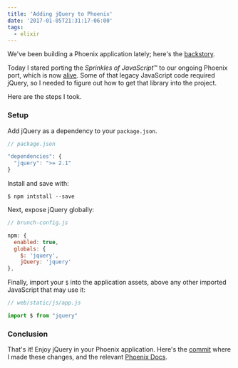 ```yaml
---
title: 'Adding jQuery to Phoenix'
date: '2017-01-05T21:31:17-06:00'
tags:
  - elixir
---
```


We've been building a Phoenix application lately; here's the [backstory](/porting-til-to-phoenix-initial-commits).

Today I stared porting the *Sprinkles of JavaScript*™ to our ongoing Phoenix port, which is now [alive](https://github.com/hashrocket/tilex). Some of that legacy JavaScript code required jQuery, so I needed to figure out how to get that library into the project.

Here are the steps I took.

### Setup

Add jQuery as a dependency to your `package.json`.

```javascript
// package.json

"dependencies": {
  "jquery": ">= 2.1"
}
```

Install and save with:

```
$ npm intstall --save
```

Next, expose jQuery globally:

```javascript
// brunch-config.js

npm: {
  enabled: true,
  globals: {
    $: 'jquery',
    jQuery: 'jquery'
},
```

Finally, import your `$` into the application assets, above any other imported JavaScript that may use it:

```javascript
// web/static/js/app.js

import $ from "jquery"
```

### Conclusion

That's it! Enjoy jQuery in your Phoenix application. Here's the [commit](https://github.com/hashrocket/tilex/commit/57f1b94a2a1f632ad6e39bac519054efbc1edfad) where I made these changes, and the relevant [Phoenix Docs](http://www.phoenixframework.org/docs/static-assets).
